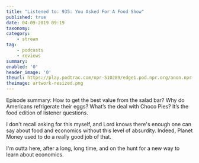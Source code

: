 ```yaml
---
title: "Listened to: 935: You Asked For A Food Show"
published: true
date: 04-09-2019 09:19
taxonomy:
category:
	- stream
tag:
	- podcasts
	- reviews
summary:
enabled: '0'
header_image: '0'
theurl: https://play.podtrac.com/npr-510289/edge1.pod.npr.org/anon.npr-mp3/npr/pmoney/2019/08/20190823_pmoney_pmpod935v2.mp3?awCollectionId=510289&awEpisodeId=753862534&orgId=1&d=1549&p=510289&story=753862534&t=podcast&e=753862534&size=24741861&ft=pod&f=510289
theimage: artwork-resized.png
--- 
```

Episode summary: How to get the best value from the salad bar? Why do Americans refrigerate their eggs? What’s the deal with Choco Pies? It’s the food edition of listener questions.

I don't recall asking for this myself, and Lord knows there's enough one can say about food and economics without this level of absurdity. Indeed, Planet Money used to do a really good job of that.

I'm outta here, after a long, long time, and on the hunt for a new way to learn about economics.

